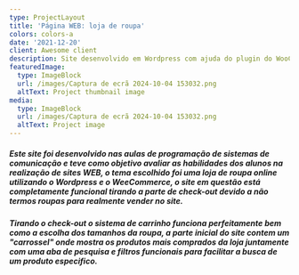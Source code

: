 ```yaml
---
type: ProjectLayout
title: 'Página WEB: loja de roupa'
colors: colors-a
date: '2021-12-20'
client: Awesome client
description: Site desenvolvido em Wordpress com ajuda do plugin do WooCommerce.
featuredImage:
  type: ImageBlock
  url: /images/Captura de ecrã 2024-10-04 153032.png
  altText: Project thumbnail image
media:
  type: ImageBlock
  url: /images/Captura de ecrã 2024-10-04 153032.png
  altText: Project image
---
```

##### Este site foi desenvolvido nas aulas de programação de sistemas de comunicação e teve como objetivo avaliar as habilidades dos alunos na realização de sites WEB, o tema escolhido foi uma loja de roupa online utilizando o Wordpress e o WeeCommerce, o site em questão está completamente funcional tirando a parte de check-out devido a não termos roupas para realmente vender no site.

##### Tirando o check-out o sistema de carrinho funciona perfeitamente bem como a escolha dos tamanhos da roupa, a parte inicial do site contem um "carrossel" onde mostra os produtos mais comprados da loja juntamente com uma aba de pesquisa e filtros funcionais para facilitar a busca de um produto especifico.

